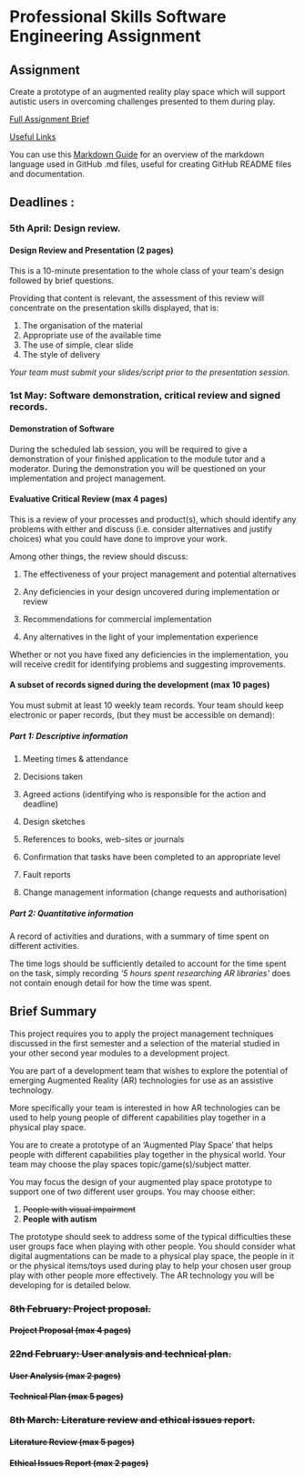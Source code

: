 ﻿# Professional Skills Software Engineering Assignment

## Assignment
Create a prototype of an augmented reality play space which will support autistic users in overcoming challenges presented to them during play.

[Full Assignment Brief](https://github.com/crouchbindset/professionalskills/blob/master/BRIEF.md)

[Useful Links](https://github.com/crouchbindset/professionalskills/blob/master/LINKS.md)

You can use this [Markdown Guide](https://guides.github.com/features/mastering-markdown/) for an overview of the markdown language used in GitHub .md files, useful for creating GitHub README files and documentation.

## Deadlines : 

### 5th April: Design review. 

#### Design Review and Presentation (2 pages)

This is a 10-minute presentation to the whole class of your team's design followed by brief questions.

Providing that content is relevant, the assessment of this review will concentrate on the presentation skills displayed, that is:

1. The organisation of the material
2. Appropriate use of the available time
3. The use of simple, clear slide
4. The style of delivery

*Your team must submit your slides/script prior to the presentation session.*

### 1st May: Software demonstration, critical review and signed records.

#### Demonstration of Software

During the scheduled lab session, you will be required to give a demonstration of your finished application to the module tutor and a moderator. During the demonstration you will be questioned on your implementation and project management.

#### Evaluative Critical Review (max 4 pages)

This is a review of your processes and product(s), which should identify any problems with either and discuss (i.e. consider alternatives and justify choices) what you could have done to improve your work.

Among other things, the review should discuss:

1. The effectiveness of your project management and potential alternatives

2. Any deficiencies in your design uncovered during implementation or review

3. Recommendations for commercial implementation

4. Any alternatives in the light of your implementation experience

Whether or not you have fixed any deficiencies in the implementation, you will receive credit for identifying problems and suggesting improvements.

#### A subset of records signed during the development (max 10 pages)

You must submit at least 10 weekly team records. Your team should keep electronic or paper records, (but they must be accessible on demand):

##### Part 1: Descriptive information

1. Meeting times & attendance

2. Decisions taken

3. Agreed actions (identifying who is responsible for the action and deadline)

4. Design sketches

5. References to books, web-sites or journals

6. Confirmation that tasks have been completed to an appropriate level

7. Fault reports

8. Change management information (change requests and authorisation)

##### Part 2: Quantitative information

A record of activities and durations, with a summary of time spent on different activities.

The time logs should be sufficiently detailed to account for the time spent on the task, simply recording *'5 hours spent researching AR libraries'* does not contain enough detail for how the time was spent.

## Brief Summary 

This project requires you to apply the project management techniques discussed in the first semester and a selection of the material studied in your other second year modules to a development project. 

You are part of a development team that wishes to explore the potential of emerging Augmented Reality (AR) technologies for use as an assistive technology.

More specifically your team is interested in how AR technologies can be used to help young people of different capabilities play together in a physical play space.

You are to create a prototype of an ‘Augmented Play Space’ that helps people with different capabilities play together in the physical world. Your team may choose the play spaces topic/game(s)/subject matter. 

You may focus the design of your augmented play space prototype to support one of two different user groups. You may choose either: 

1. ~~People with visual impairment~~
2. **People with autism**

The prototype should seek to address some of the typical difficulties these user groups face when playing with other people. You should consider what digital augmentations can be made to a physical play space, the people in it or the physical items/toys used during play to help your chosen user group play with other people more effectively. The AR technology you will be developing for is detailed below.

### ~~8th February: Project proposal.~~

#### ~~Project Proposal (max 4 pages)~~

### ~~22nd February: User analysis and technical plan.~~

#### ~~User Analysis (max 2 pages)~~

#### ~~Technical Plan (max 5 pages)~~

### ~~8th March: Literature review and ethical issues report.~~

#### ~~Literature Review (max 5 pages)~~

#### ~~Ethical Issues Report (max 2 pages)~~


